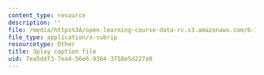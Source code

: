 ```yaml
---
content_type: resource
description: ''
file: /media/https%3A/open-learning-course-data-rc.s3.amazonaws.com/6-172-performance-engineering-of-software-systems-fall-2018/7ea5ddf37ea456e693643758e5d227a9_6JcMuFgnA6U.vtt
file_type: application/x-subrip
resourcetype: Other
title: 3play caption file
uid: 7ea5ddf3-7ea4-56e6-9364-3758e5d227a9
---
```

